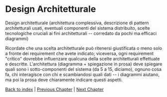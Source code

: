# Design Architetturale
Design architetturale (architettura complessiva, descrizione di pattern architetturali usati, eventuali componenti del sistema distribuito, scelte tecnologiche cruciali ai fini architetturali -- corredato da pochi ma efficaci diagrammi)

Ricordate che una scelta architetturale può ritenersi giustificata o meno solo a fronte dei requirement che avete indicato; viceversa, ogni requirement "critico" dovrebbe influenzare qualcuna della scelte architetturali effettuate e descritte.
L'architettura (diagramma + spiegazione in prosa) deve spiegare quali sono i sotto-componenti del sistema (da 5 a 15, diciamo), ognuno cosa fa, chi interagisce con chi e scambiandosi quali dati -- i diagrammi aiutano, ma poi la prosa deve chiaramente indicare questi aspetti.

[Back to index](../index.md) |
[Previous Chapter](../3-requirements/index.md) |
[Next Chapter](../5-detailed-design/index.md)